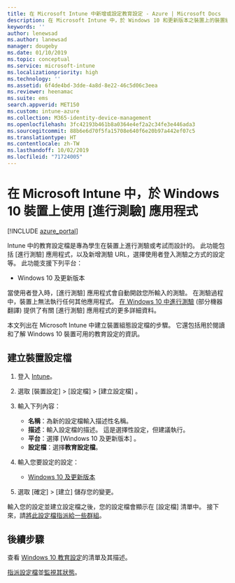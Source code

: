 ```yaml
---
title: 在 Microsoft Intune 中新增或設定教育設定 - Azure | Microsoft Docs
description: 在 Microsoft Intune 中，於 Windows 10 和更新版本之裝置上的裝置組態設定檔中使用 [進行測驗] 應用程式。 使用 [教育] 設定建立組態設定檔，然後輸入測驗應用程式 URL、選擇使用者登入方式、在測驗期間監視畫面，以及在測驗期間允許或防止文字建議。
keywords: ''
author: lenewsad
ms.author: lanewsad
manager: dougeby
ms.date: 01/10/2019
ms.topic: conceptual
ms.service: microsoft-intune
ms.localizationpriority: high
ms.technology: ''
ms.assetid: 6f4de4bd-3dde-4a8d-8e22-46c5d06c3eea
ms.reviewer: heenamac
ms.suite: ems
search.appverid: MET150
ms.custom: intune-azure
ms.collection: M365-identity-device-management
ms.openlocfilehash: 3fc42193b461b8a0364e4ef2a2c34fe3e446ada3
ms.sourcegitcommit: 88b6e6d70f5fa15708e640f6e20b97a442ef07c5
ms.translationtype: HT
ms.contentlocale: zh-TW
ms.lasthandoff: 10/02/2019
ms.locfileid: "71724005"
---
```

# <a name="use-the-take-a-test-app-on-windows-10-devices-in-microsoft-intune"></a>在 Microsoft Intune 中，於 Windows 10 裝置上使用 [進行測驗] 應用程式

[!INCLUDE [azure_portal](../includes/azure_portal.md)]

Intune 中的教育設定檔是專為學生在裝置上進行測驗或考試而設計的。 此功能包括 [進行測驗]  應用程式，以及新增測驗 URL，選擇使用者登入測驗之方式的設定等。 此功能支援下列平台：

- Windows 10 及更新版本

當使用者登入時，[進行測驗] 應用程式會自動開啟您所輸入的測驗。 在測驗過程中，裝置上無法執行任何其他應用程式。 [在 Windows 10 中進行測驗](https://docs.microsoft.com/education/windows/take-tests-in-windows-10) \(部分機器翻譯\) 提供了有關 [進行測驗] 應用程式的更多詳細資料。

本文列出在 Microsoft Intune 中建立裝置組態設定檔的步驟。 它還包括用於閱讀和了解 Windows 10 裝置可用的教育設定的資訊。

## <a name="create-a-device-profile"></a>建立裝置設定檔

1. 登入 [Intune](https://go.microsoft.com/fwlink/?linkid=2090973)。
2. 選取 [裝置設定]   > [設定檔]   > [建立設定檔]  。
3. 輸入下列內容：

    - **名稱**：為新的設定檔輸入描述性名稱。
    - **描述**：輸入設定檔的描述。 這是選擇性設定，但建議執行。
    - **平台**：選擇 [Windows 10 及更新版本]  。
    - **設定檔**：選擇**教育設定檔**。

4. 輸入您要設定的設定：

    - [Windows 10 及更新版本](education-settings-windows.md)

5. 選取 [確定]   > [建立]  儲存您的變更。

輸入您的設定並建立設定檔之後，您的設定檔會顯示在 [設定檔] 清單中。 接下來，請[將此設定檔指派給一些群組](device-profile-assign.md)。

## <a name="next-steps"></a>後續步驟

查看 [Windows 10 教育設定](education-settings-windows.md)的清單及其描述。

[指派設定檔](device-profile-assign.md)並[監視其狀態](device-profile-monitor.md)。
